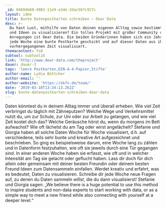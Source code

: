 ```yaml
---
_id: 84694b60-4982-11e9-a3de-2dac567c917c
layout: idee
title: Bunte Datenpostkarten schreiben – Dear Data
desc: >-
  Du hast Lust, mithilfe von Daten deinen eigenen Alltag sowie bestimmte Themen
  und Ideen zu visualisieren? Ein tolles Projekt mit großer Community und super
  Anregungen ist Dear Data. Die beiden Gründerinnen haben sich ein Jahr lang
  jede Woche eine bunte Postkarte geschickt und auf dieser Daten aus ihrer
  vorhergegangenen Zeit visualisiert.
themacontent: fs8
subtool: subtool16
link: 'http://www.dear-data.com/theproject'
dauer: dauer-3
tags: 'leere Postkarten,DIN-A-4-Papier,Stifte'
author-name: Lydia Böttcher
author-email: ''
author-website: 'https://okfn.de/team/'
date: '2019-03-18T13:34:13.262Z'
slug: bunte-datenpostkarten-schreiben-dear-data
---
```

Daten könntest du in deinem Alltag immer und überall erheben. Wie viel Zeit verbringst du täglich mit Zähneputzen? Welche Wege und Verkehrsmittel nutzt du, um zur Schule, zur Uni oder zur Arbeit zu gelangen, und wie viel Zeit kostet dich das? Welche Geräusche hörst du, wenn du morgens im Bett aufwachst? Wie oft lächelst du am Tag oder wirst angelächelt? Stefanie und Giorgia haben all solche Daten Woche für Woche visualisiert, d.h. auf verschiedene, teils sehr bunte und kreative Art aufgezeichnet und beschrieben. So ging es beispielsweise darum, eine Woche lang zu zählen und in Datenform festzuhalten, wie oft sie jeweils durch eine Tür gegangen sind. In einer anderen Woche haben sie erfasst, wie oft und in welcher Intensität am Tag sie gelacht oder geflucht haben. Lass dir doch für dich allein oder gemeinsam mit deiner besten Freundin oder deinem besten Freund Ideen zum Datensammeln einfallen. Werdet kreativ und erfahrt, was es bedeutet, Daten zu visualisieren. Schreibe dir jede Woche neue Fragen auf, zu denen du Daten sammeln willst, die du dann visualisierst!
Stefanie und Giorgia sagen: „We believe there is a huge potential to use this method to inspire students and non-data experts to start working with data, or as a simple way to meet a new friend while also connecting with yourself at a deeper level.“
